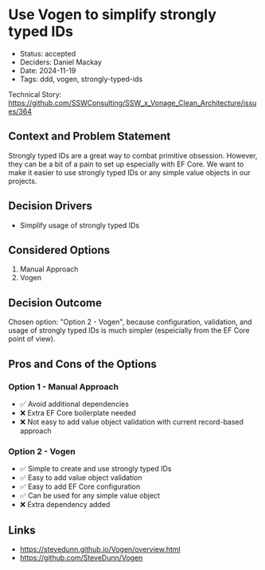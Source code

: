 # Use Vogen to simplify strongly typed IDs

- Status: accepted
- Deciders: Daniel Mackay
- Date: 2024-11-19
- Tags: ddd, vogen, strongly-typed-ids

Technical Story: https://github.com/SSWConsulting/SSW_x_Vonage_Clean_Architecture/issues/364

## Context and Problem Statement

Strongly typed IDs are a great way to combat primitive obsession. However, they can be a bit of a pain to set up especially with EF Core. We want to make it easier to use strongly typed IDs or any simple value objects in our projects.

## Decision Drivers <!-- optional -->

- Simplify usage of strongly typed IDs

## Considered Options

1. Manual Approach
2. Vogen

## Decision Outcome

Chosen option: "Option 2 - Vogen", because configuration, validation, and usage of strongly typed IDs is much simpler (espeicially from the EF Core point of view).

## Pros and Cons of the Options <!-- optional -->

### Option 1 - Manual Approach

- ✅ Avoid additional dependencies
- ❌ Extra EF Core boilerplate needed
- ❌ Not easy to add value object validation with current record-based approach

### Option 2 - Vogen

- ✅ Simple to create and use strongly typed IDs
- ✅ Easy to add value object validation
- ✅ Easy to add EF Core configuration
- ✅ Can be used for any simple value object
- ❌ Extra dependency added

## Links

- https://stevedunn.github.io/Vogen/overview.html
- https://github.com/SteveDunn/Vogen
